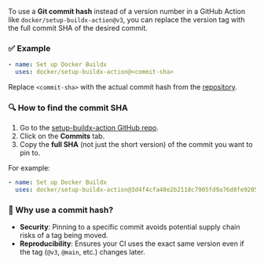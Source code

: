 To use a **Git commit hash** instead of a version number in a GitHub Action like `docker/setup-buildx-action@v3`, you can replace the version tag with the full commit SHA of the desired commit.

### ✅ Example

```yaml
- name: Set up Docker Buildx
  uses: docker/setup-buildx-action@<commit-sha>
```

Replace `<commit-sha>` with the actual commit hash from the [repository](https://github.com/docker/setup-buildx-action).

### 🔍 How to find the commit SHA
1. Go to the [setup-buildx-action GitHub repo](https://github.com/docker/setup-buildx-action).
2. Click on the **Commits** tab.
3. Copy the **full SHA** (not just the short version) of the commit you want to pin to.

For example:

```yaml
- name: Set up Docker Buildx
  uses: docker/setup-buildx-action@3d4f4cfa40e2b2118c7905fd9a76d8fe9205038c
```

### 🔐 Why use a commit hash?
- **Security**: Pinning to a specific commit avoids potential supply chain risks of a tag being moved.
- **Reproducibility**: Ensures your CI uses the exact same version even if the tag (`@v3`, `@main`, etc.) changes later.
